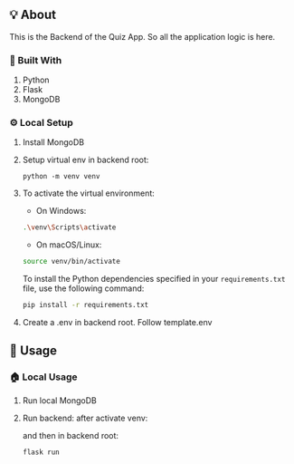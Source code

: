 ## 💡 About

This is the Backend of the Quiz App. So all the application logic is here.

### 🧱 Built With

1. Python
2. Flask
3. MongoDB

### ⚙️ Local Setup

1. Install MongoDB

2. Setup virtual env in backend root:
   ```shell
   python -m venv venv
   ```
3. To activate the virtual environment:

   - On Windows:

   ```bash
   .\venv\Scripts\activate
   ```

   - On macOS/Linux:

   ```bash
   source venv/bin/activate
   ```

   To install the Python dependencies specified in your `requirements.txt` file, use the following command:

   ```bash
   pip install -r requirements.txt
   ```

4. Create a .env in backend root. Follow template.env

## 👟 Usage

### 🏠 Local Usage

1. Run local MongoDB

2. Run backend: after activate venv:

   and then in backend root:

   ```bash
   flask run
   ```
